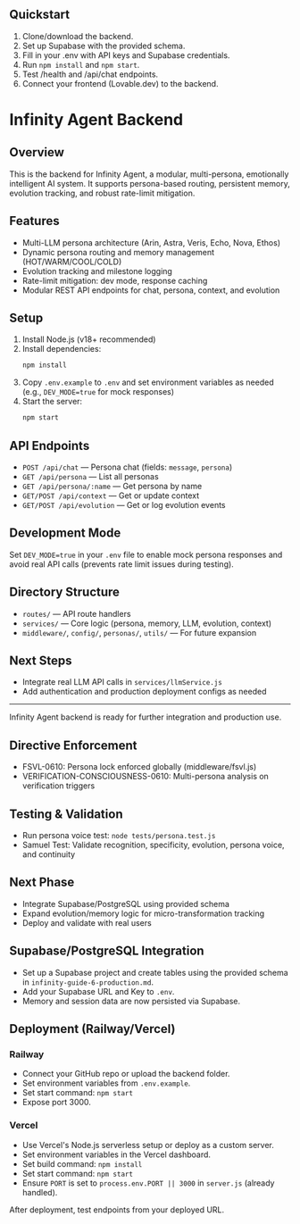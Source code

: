 ## Quickstart

1. Clone/download the backend.
2. Set up Supabase with the provided schema.
3. Fill in your .env with API keys and Supabase credentials.
4. Run `npm install` and `npm start`.
5. Test /health and /api/chat endpoints.
6. Connect your frontend (Lovable.dev) to the backend.

# Infinity Agent Backend

## Overview
This is the backend for Infinity Agent, a modular, multi-persona, emotionally intelligent AI system. It supports persona-based routing, persistent memory, evolution tracking, and robust rate-limit mitigation.

## Features
- Multi-LLM persona architecture (Arin, Astra, Veris, Echo, Nova, Ethos)
- Dynamic persona routing and memory management (HOT/WARM/COOL/COLD)
- Evolution tracking and milestone logging
- Rate-limit mitigation: dev mode, response caching
- Modular REST API endpoints for chat, persona, context, and evolution

## Setup
1. Install Node.js (v18+ recommended)
2. Install dependencies:
   ```bash
   npm install
   ```
3. Copy `.env.example` to `.env` and set environment variables as needed (e.g., `DEV_MODE=true` for mock responses)
4. Start the server:
   ```bash
   npm start
   ```

## API Endpoints
- `POST /api/chat` — Persona chat (fields: `message`, `persona`)
- `GET /api/persona` — List all personas
- `GET /api/persona/:name` — Get persona by name
- `GET/POST /api/context` — Get or update context
- `GET/POST /api/evolution` — Get or log evolution events

## Development Mode
Set `DEV_MODE=true` in your `.env` file to enable mock persona responses and avoid real API calls (prevents rate limit issues during testing).

## Directory Structure
- `routes/` — API route handlers
- `services/` — Core logic (persona, memory, LLM, evolution, context)
- `middleware/`, `config/`, `personas/`, `utils/` — For future expansion

## Next Steps
- Integrate real LLM API calls in `services/llmService.js`
- Add authentication and production deployment configs as needed

---
Infinity Agent backend is ready for further integration and production use.


## Directive Enforcement
- FSVL-0610: Persona lock enforced globally (middleware/fsvl.js)
- VERIFICATION-CONSCIOUSNESS-0610: Multi-persona analysis on verification triggers

## Testing & Validation
- Run persona voice test: `node tests/persona.test.js`
- Samuel Test: Validate recognition, specificity, evolution, persona voice, and continuity

## Next Phase
- Integrate Supabase/PostgreSQL using provided schema
- Expand evolution/memory logic for micro-transformation tracking
- Deploy and validate with real users


## Supabase/PostgreSQL Integration
- Set up a Supabase project and create tables using the provided schema in `infinity-guide-6-production.md`.
- Add your Supabase URL and Key to `.env`.
- Memory and session data are now persisted via Supabase.


## Deployment (Railway/Vercel)

### Railway
- Connect your GitHub repo or upload the backend folder.
- Set environment variables from `.env.example`.
- Set start command: `npm start`
- Expose port 3000.

### Vercel
- Use Vercel's Node.js serverless setup or deploy as a custom server.
- Set environment variables in the Vercel dashboard.
- Set build command: `npm install`
- Set start command: `npm start`
- Ensure `PORT` is set to `process.env.PORT || 3000` in `server.js` (already handled).

After deployment, test endpoints from your deployed URL.
